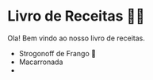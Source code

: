 # Livro de Receitas :man_cook:



Ola!  Bem vindo ao nosso livro de receitas.

- Strogonoff de Frango :chicken:
- Macarronada
- 
